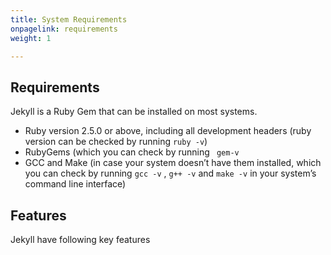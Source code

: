 ```yaml
---
title: System Requirements
onpagelink: requirements
weight: 1

---
```


Requirements
------------

Jekyll is a Ruby Gem that can be installed on most systems.

- Ruby version 2.5.0 or above, including all development headers (ruby version can be checked by running ` ruby -v `)
- RubyGems (which you can check by running ` gem-v`
- GCC and Make (in case your system doesn’t have them installed, which you can check by running `gcc -v` , `g++ -v` and `make -v` in your system’s command line interface)
 
Features
--------

Jekyll have following key features